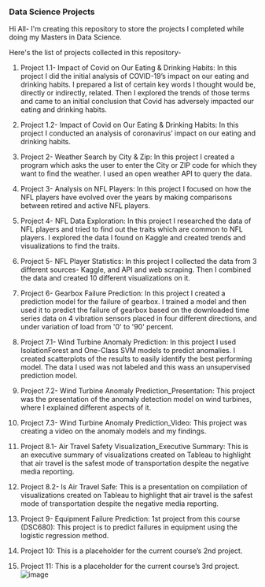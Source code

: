 ### Data Science Projects

Hi All- I'm creating this repository to store the projects I completed while doing my Masters in Data Science.

Here's the list of projects collected in this repository-

1.	Project 1.1- Impact of Covid on Our Eating & Drinking Habits: In this project I did the initial analysis of COVID-19’s impact on our eating and drinking habits. I prepared a list of certain key words I thought would be, directly or indirectly, related. Then I explored the trends of those terms and came to an initial conclusion that Covid has adversely impacted our eating and drinking habits.

2.	Project 1.2- Impact of Covid on Our Eating & Drinking Habits: In this project I conducted an analysis of coronavirus’ impact on our eating and drinking habits.

3.	Project 2- Weather Search by City & Zip: In this project I created a program which asks the user to enter the City or ZIP code for which they want to find the weather. I used an open weather API to query the data.

4.	Project 3- Analysis on NFL Players: In this project I focused on how the NFL players have evolved over the years by making comparisons between retired and active NFL players.

5.	Project 4- NFL Data Exploration: In this project I researched the data of NFL players and tried to find out the traits which are common to NFL players. I explored the data I found on Kaggle and created trends and visualizations to find the traits.

6.	Project 5- NFL Player Statistics: In this project I collected the data from 3 different sources- Kaggle, and API and web scraping. Then I combined the data and created 10 different visualizations on it.

7.	Project 6- Gearbox Failure Prediction: In this project I created a prediction model for the failure of gearbox. I trained a model and then used it to predict the failure of gearbox based on the downloaded time series data on 4 vibration sensors placed in four different directions, and under variation of load from '0' to '90' percent.

8.	Project 7.1- Wind Turbine Anomaly Prediction: In this project I used IsolationForest and One-Class SVM models to predict anomalies. I created scatterplots of the results to easily identify the best performing model. The data I used was not labeled and this wass an unsupervised prediction model.

9.	Project 7.2- Wind Turbine Anomaly Prediction_Presentation: This project was the presentation of the anomaly detection model on wind turbines, where I explained different aspects of it.

10.	Project 7.3- Wind Turbine Anomaly Prediction_Video: This project was creating a video on the anomaly models and my findings.

11.	Project 8.1- Air Travel Safety Visualization_Executive Summary: This is an executive summary of visualizations created on Tableau to highlight that air travel is the safest mode of transportation despite the negative media reporting.

12.	Project 8.2- Is Air Travel Safe: This is a presentation on compilation of visualizations created on Tableau to highlight that air travel is the safest mode of transportation despite the negative media reporting.

13.	Project 9- Equipment Failure Prediction: 1st project from this course (DSC680): This project is to predict failures in equipment using the logistic regression method.

14.	Project 10: This is a placeholder for the current course’s 2nd project.

15.	Project 11: This is a placeholder for the current course’s 3rd project.
![image](https://github.com/amitsaxenaoct/amitsaxenaoct.github.io/assets/135739994/0aac3e41-aa66-4e1c-b6ba-3a6fddf2edb7)
